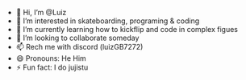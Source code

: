 - 👋 Hi, I’m @Luiz
- 👀 I’m interested in skateboarding, programing & coding
- 🌱 I’m currently learning how to kickflip and code in complex figues
- 💞️ I’m looking to collaborate someday
- 📫 Rech me with discord (luizGB7272)
- 😄 Pronouns: He Him
- ⚡ Fun fact: I do jujistu

<!---
Luiz401F/Luiz401F is a ✨ special ✨ repository because its `README.md` (this file) appears on your GitHub profile.
You can click the Preview link to take a look at your changes.
--->
